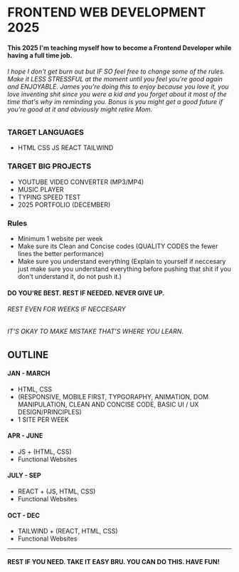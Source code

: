 # FRONTEND WEB DEVELOPMENT 2025

#### This 2025 I'm teaching myself how to become a Frontend Developer while having a full time job.

###### I hope I don't get burn out but IF SO feel free to change some of the  rules. Make it LESS STRESSFUL at the moment until you feel you're good again and ENJOYABLE. James you're doing this to enjoy because you love it, you love inventing shit since you were a kid and you forget about it most of the time that's why im reminding you. Bonus is you might get a good future if you're good at it and obviously might retire Mom.

### TARGET LANGUAGES
- HTML CSS JS REACT TAILWIND
### TARGET BIG PROJECTS
- YOUTUBE VIDEO CONVERTER (MP3/MP4)
- MUSIC PLAYER 
- TYPING SPEED TEST
- 2025 PORTFOLIO (DECEMBER)

### Rules
- Minimum 1 website per week
- Make sure its Clean and Concise codes (QUALITY CODES the fewer lines the better performance)
- Make sure you understand everything (Explain to yourself if neccesary just make sure you understand everything before pushing that shit if you don't understand it, do not push it.)




#### DO YOU'RE BEST. REST IF NEEDED. NEVER GIVE UP.
###### REST EVEN FOR WEEKS IF NECCESARY 
###### IT'S OKAY TO MAKE MISTAKE THAT'S WHERE YOU LEARN.


## OUTLINE

#### JAN - MARCH
-  HTML, CSS
- (RESPONSIVE, MOBILE FIRST, TYPGORAPHY, ANIMATION, DOM MANIPULATION, CLEAN AND CONCISE CODE, BASIC UI / UX DESIGN/PRINCIPLES)
- 1 SITE PER WEEK

#### APR - JUNE
- JS + (HTML, CSS)
- Functional Websites

#### JULY - SEP
- REACT + (JS, HTML, CSS)
- Functional Websites

#### OCT - DEC
- TAILWIND + (REACT, HTML, CSS)
- Functional Websites
-----
#### REST IF YOU NEED. TAKE IT EASY BRU.  YOU CAN DO THIS. HAVE FUN!

